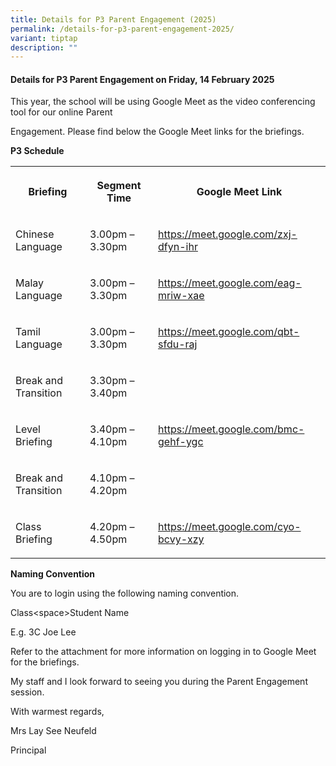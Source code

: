 ```yaml
---
title: Details for P3 Parent Engagement (2025)
permalink: /details-for-p3-parent-engagement-2025/
variant: tiptap
description: ""
---
```

<h4>Details for P3 Parent Engagement on Friday, 14 February 2025</h4>
<p>This year, the school will be using Google Meet as the video conferencing
tool for our online Parent</p>
<p>Engagement. Please find below the Google Meet links for the briefings.</p>
<p><strong>P3 Schedule</strong>
</p>
<table style="minWidth: 75px">
<colgroup>
<col>
<col>
<col>
</colgroup>
<tbody>
<tr>
<th rowspan="1" colspan="1">
<p>Briefing</p>
</th>
<th rowspan="1" colspan="1">
<p>Segment Time</p>
</th>
<th rowspan="1" colspan="1">
<p>Google Meet Link</p>
</th>
</tr>
<tr>
<td rowspan="1" colspan="1">
<p>Chinese Language</p>
</td>
<td rowspan="1" colspan="1">
<p>3.00pm – 3.30pm</p>
</td>
<td rowspan="1" colspan="1">
<p><a href="https://meet.google.com/zxj-dfyn-ihr" rel="noopener noreferrer nofollow" target="_blank">https://meet.google.com/zxj-dfyn-ihr</a>
</p>
</td>
</tr>
<tr>
<td rowspan="1" colspan="1">
<p>Malay Language</p>
</td>
<td rowspan="1" colspan="1">
<p>3.00pm – 3.30pm</p>
</td>
<td rowspan="1" colspan="1">
<p><a href="https://meet.google.com/eag-mriw-xae" rel="noopener noreferrer nofollow" target="_blank">https://meet.google.com/eag-mriw-xae</a>
</p>
</td>
</tr>
<tr>
<td rowspan="1" colspan="1">
<p>Tamil Language</p>
</td>
<td rowspan="1" colspan="1">
<p>3.00pm – 3.30pm</p>
</td>
<td rowspan="1" colspan="1">
<p><a href="https://meet.google.com/qbt-sfdu-raj" rel="noopener noreferrer nofollow" target="_blank">https://meet.google.com/qbt-sfdu-raj</a>
</p>
</td>
</tr>
<tr>
<td rowspan="1" colspan="1">
<p>Break and Transition</p>
</td>
<td rowspan="1" colspan="1">
<p>3.30pm – 3.40pm</p>
</td>
<td rowspan="1" colspan="1">
<p></p>
</td>
</tr>
<tr>
<td rowspan="1" colspan="1">
<p>Level Briefing</p>
</td>
<td rowspan="1" colspan="1">
<p>3.40pm – 4.10pm</p>
</td>
<td rowspan="1" colspan="1">
<p><a href="https://meet.google.com/bmc-gehf-ygc" rel="noopener noreferrer nofollow" target="_blank">https://meet.google.com/bmc-gehf-ygc</a>
</p>
</td>
</tr>
<tr>
<td rowspan="1" colspan="1">
<p>Break and Transition</p>
</td>
<td rowspan="1" colspan="1">
<p>4.10pm – 4.20pm</p>
</td>
<td rowspan="1" colspan="1">
<p></p>
</td>
</tr>
<tr>
<td rowspan="1" colspan="1">
<p>Class Briefing</p>
</td>
<td rowspan="1" colspan="1">
<p>4.20pm – 4.50pm</p>
</td>
<td rowspan="1" colspan="1">
<p><a href="https://meet.google.com/cyo-bcvy-xzy" rel="noopener noreferrer nofollow" target="_blank">https://meet.google.com/cyo-bcvy-xzy</a>
</p>
</td>
</tr>
</tbody>
</table>
<p><strong>Naming Convention</strong>
</p>
<p>You are to login using the following naming convention.</p>
<p>Class&lt;space&gt;Student Name</p>
<p>E.g. 3C Joe Lee</p>
<p>Refer to the attachment for more information on logging in to Google Meet
for the briefings.</p>
<p>My staff and I look forward to seeing you during the Parent Engagement
session.</p>
<p>With warmest regards,</p>
<p>Mrs Lay See Neufeld</p>
<p>Principal</p>